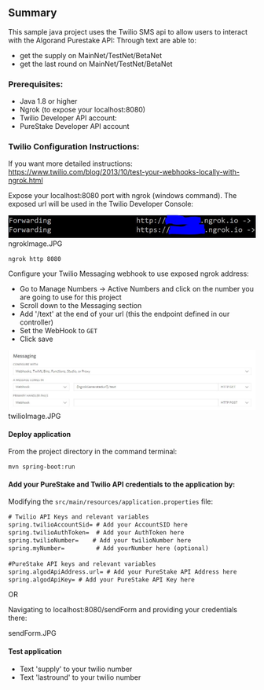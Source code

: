 ## Summary

This sample java project uses the Twilio SMS api to allow users to interact with the Algorand Purestake API:
Through text are able to:
- get the supply on MainNet/TestNet/BetaNet
- get the last round on MainNet/TestNet/BetaNet


### Prerequisites:
- Java 1.8 or higher
- Ngrok (to expose your localhost:8080)
- Twilio Developer API account: 
- PureStake Developer API account


### Twilio Configuration Instructions:
If you want more detailed instructions: https://www.twilio.com/blog/2013/10/test-your-webhooks-locally-with-ngrok.html


Expose your localhost:8080 port with ngrok (windows command). The exposed url will be 
used in the Twilio Developer Console:

![Ngrok generated url](ngrokImage.jpg)
ngrokImage.JPG

```
ngrok http 8080 
```

Configure your Twilio Messaging webhook to use exposed ngrok address:
- Go to Manage Numbers ->  Active Numbers and click on the number you are going to use for this project
- Scroll down to the Messaging section
- Add '/text' at the end of your url (this the endpoint defined in our controller)
- Set the WebHook to `GET`
- Click save


![Twlio Developer Console](twilioImage.jpg)
twilioImage.JPG

#### Deploy application
From the project directory in the command terminal: 

```
mvn spring-boot:run
```

#### Add your PureStake and Twilio API credentials to the application by:

Modifying the `src/main/resources/application.properties` file:	

```
# Twilio API Keys and relevant variables
spring.twilioAccountSid= # Add your AccountSID here 
spring.twilioAuthToken=  # Add your AuthToken here 
spring.twilioNumber=	# Add your twilioNumber here 
spring.myNumber=         # Add yourNumber here (optional)

#PureStake API keys and relevant variables
spring.algodApiAddress.url= # Add your PureStake API Address here
spring.algodApiKey= # Add your PureStake API Key here
```

OR 

Navigating to localhost:8080/sendForm and providing your credentials there:

sendForm.JPG

#### Test application
- Text 'supply' to your twilio number
- Text 'lastround' to your twilio number






